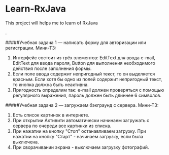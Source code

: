 # Learn-RxJava

This project will helps me to learn of RxJava

.

#####Учебная задача 1 — написать форму для авторизации или регистрации.
Мини-ТЗ:
1. Интерфейс состоит из трёх элементов: EditText для ввода e-mail, EditText для ввода пароля,
        Button для выполнения необходимого действия после заполнения формы.
2. Если поле ввода содержит непригодный текст, то он выделяется красным. Если хотя бы одно
        из полей содержит непригодный текст, то кнопка должна быть неактивна.
3. Пригодность определим так: e-mail должен проверяться с помощью регулярного выражения,
        пароль должен быть длиннее 6 символов.


#####Учебная задача 2 — загружаем бэкграунд с сервера.
 Мини-ТЗ:
 1. Есть список картинок в интернете.
 2. При открытии Активити автоматически начинаем загружать с сервера по очереди все картинки из
 списка.
 3. При нажатии на кнопку "Стоп" останавливаем загрузку. При нажатии на кнопку "Старт" - начинаем
 загрузку, если была выключена.
 4. При сворачивании экрана - выключаем загрузку фотографий.
